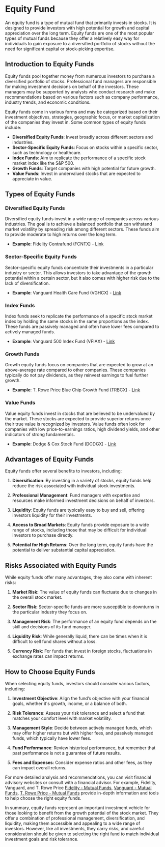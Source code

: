 # Equity Fund

An equity fund is a type of mutual fund that primarily invests in stocks. It is designed to provide investors with high potential for growth and capital appreciation over the long term. Equity funds are one of the most popular types of mutual funds because they offer a relatively easy way for individuals to gain exposure to a diversified portfolio of stocks without the need for significant capital or stock-picking expertise.

## Introduction to Equity Funds

Equity funds pool together money from numerous investors to purchase a diversified portfolio of stocks. Professional fund managers are responsible for making investment decisions on behalf of the investors. These managers may be supported by analysts who conduct research and make recommendations based on various factors such as company performance, industry trends, and economic conditions.

Equity funds come in various forms and may be categorized based on their investment objectives, strategies, geographic focus, or market capitalization of the companies they invest in. Some common types of equity funds include:

- **Diversified Equity Funds**: Invest broadly across different sectors and industries.
- **Sector-Specific Equity Funds**: Focus on stocks within a specific sector, such as technology or healthcare.
- **Index Funds**: Aim to replicate the performance of a specific stock market index like the S&P 500.
- **Growth Funds**: Target companies with high potential for future growth.
- **Value Funds**: Invest in undervalued stocks that are expected to appreciate in value.

## Types of Equity Funds

### Diversified Equity Funds

Diversified equity funds invest in a wide range of companies across various industries. The goal is to achieve a balanced portfolio that can withstand market volatility by spreading risk among different sectors. These funds aim to provide moderate to high returns over the long term.

- **Example**: Fidelity Contrafund (FCNTX) - [Link](https://www.fidelity.com/mutual-funds/fidelity-funds/overview)

### Sector-Specific Equity Funds

Sector-specific equity funds concentrate their investments in a particular industry or sector. This allows investors to take advantage of the growth potential within a certain sector, but it also comes with higher risk due to the lack of diversification.

- **Example**: Vanguard Health Care Fund (VGHCX) - [Link](https://investor.vanguard.com/mutual-funds/profile/VGHCX)

### Index Funds

Index funds seek to replicate the performance of a specific stock market index by holding the same stocks in the same proportions as the index. These funds are passively managed and often have lower fees compared to actively managed funds.

- **Example**: Vanguard 500 Index Fund (VFIAX) - [Link](https://investor.vanguard.com/mutual-funds/profile/VFIAX)

### Growth Funds

Growth equity funds focus on companies that are expected to grow at an above-average rate compared to other companies. These companies typically do not pay dividends, as they reinvest earnings to fuel further growth.

- **Example**: T. Rowe Price Blue Chip Growth Fund (TRBCX) - [Link](https://www.troweprice.com/personal-investing/tools/fund-research/TRBCX)

### Value Funds

Value equity funds invest in stocks that are believed to be undervalued by the market. These stocks are expected to provide superior returns once their true value is recognized by investors. Value funds often look for companies with low price-to-earnings ratios, high dividend yields, and other indicators of strong fundamentals.

- **Example**: Dodge & Cox Stock Fund (DODGX) - [Link](https://www.dodgeandcox.com/our_funds/equity/stock)

## Advantages of Equity Funds

Equity funds offer several benefits to investors, including:

1. **Diversification**: By investing in a variety of stocks, equity funds help reduce the risk associated with individual stock investments.
   
2. **Professional Management**: Fund managers with expertise and resources make informed investment decisions on behalf of investors.
   
3. **Liquidity**: Equity funds are typically easy to buy and sell, offering investors liquidity for their investments.
   
4. **Access to Broad Markets**: Equity funds provide exposure to a wide range of stocks, including those that may be difficult for individual investors to purchase directly.
   
5. **Potential for High Returns**: Over the long term, equity funds have the potential to deliver substantial capital appreciation.

## Risks Associated with Equity Funds

While equity funds offer many advantages, they also come with inherent risks:

1. **Market Risk**: The value of equity funds can fluctuate due to changes in the overall stock market.
   
2. **Sector Risk**: Sector-specific funds are more susceptible to downturns in the particular industry they focus on.
   
3. **Management Risk**: The performance of an equity fund depends on the skill and decisions of its fund manager.
   
4. **Liquidity Risk**: While generally liquid, there can be times when it is difficult to sell fund shares without a loss.
   
5. **Currency Risk**: For funds that invest in foreign stocks, fluctuations in exchange rates can impact returns.

## How to Choose Equity Funds

When selecting equity funds, investors should consider various factors, including:

1. **Investment Objective**: Align the fund’s objective with your financial goals, whether it's growth, income, or a balance of both.
   
2. **Risk Tolerance**: Assess your risk tolerance and select a fund that matches your comfort level with market volatility.
   
3. **Management Style**: Decide between actively managed funds, which may offer higher returns but with higher fees, and passively managed funds, which typically have lower fees.
   
4. **Fund Performance**: Review historical performance, but remember that past performance is not a guarantee of future results.
   
5. **Fees and Expenses**: Consider expense ratios and other fees, as they can impact overall returns.

For more detailed analysis and recommendations, you can visit financial advisory websites or consult with a financial advisor. For example, Fidelity, Vanguard, and T. Rowe Price [Fidelity - Mutual Funds](https://www.fidelity.com/mutual-funds/overview), [Vanguard - Mutual Funds](https://investor.vanguard.com/mutual-funds/), [T. Rowe Price - Mutual Funds](https://www.troweprice.com/personal-investing/planning/mutual-funds.html) provide in-depth information and tools to help choose the right equity funds.

In summary, equity funds represent an important investment vehicle for those looking to benefit from the growth potential of the stock market. They offer a combination of professional management, diversification, and liquidity, making them accessible and appealing to a wide range of investors. However, like all investments, they carry risks, and careful consideration should be given to selecting the right fund to match individual investment goals and risk tolerance.